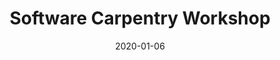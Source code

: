 ---
title: Software Carpentry Workshop
date: 2020-01-06
end_date: 2020-01-07
instructors:
- Kelly Sovacool
- Stephanie Thiede
- Zena Lapp
helpers:
- Sarah Tomkovich
- Emily Benedict
site: https://UMSWC.github.io/2020-01-06-UMich-WISE
etherpad: https://pad.carpentries.org/2020-01-06-UMich-WISE
eventbrite: 
material: The Unix Shell, R for Reproducibile Scientific Analysis, Version Control with Git
audience: 
---